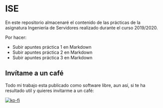 # ISE

En este repositorio almacenaré el contenido de las prácticas de la asignatura Ingeniería de Servidores realizado durante el curso 2019/2020.

Por hacer:

- Subir apuntes práctica 1 en Markdown
- Subir apuntes práctica 2 en Markdown
- Subir apuntes práctica 3 en Markdown


## Invítame a un café

Todo mi trabajo esta publicado como software libre, aun así, si te ha resultado util y quieres invitarme a un café:

[![ko-fi](https://www.ko-fi.com/img/githubbutton_sm.svg)](https://ko-fi.com/Y8Y81WT9M)
